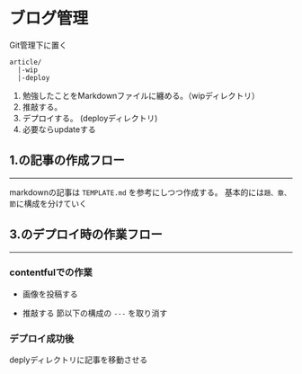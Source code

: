# ブログ管理

Git管理下に置く
```
article/
  |-wip
  |-deploy
```

1. 勉強したことをMarkdownファイルに纏める。（wipディレクトリ）
2. 推敲する。
3. デプロイする。 (deployディレクトリ)
4. 必要ならupdateする

## 1.の記事の作成フロー
---

markdownの記事は `TEMPLATE.md` を参考にしつつ作成する。
基本的には`題、章、節`に構成を分けていく

## 3.のデプロイ時の作業フロー
---
### contentfulでの作業
- 画像を投稿する

- 推敲する
節以下の構成の
`---` を取り消す

### デプロイ成功後
deplyディレクトリに記事を移動させる
